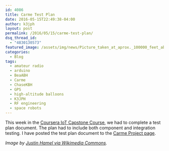 ```yaml
---
id: 4086
title: Carme Test Plan
date: 2016-05-15T22:49:38-04:00
author: k3jph
layout: post
permalink: /2016/05/15/carme-test-plan/
dsq_thread_id:
  - "4830130573"
featured_image: /assets/img/news/Picture_taken_at_aprox._100000_feet_above_Oregon_by_Justin_Hamel_and_Chris_Thompson.webp
categories:
  - Blog
tags:
  - amateur radio
  - arduino
  - BeaABH
  - Carme
  - ChaseKBH
  - GPS
  - high-altitude balloons
  - K3JPH
  - RF engineering
  - space robots
---
```

This week in the [Coursera IoT Capstone Course](https://www.coursera.org/learn/internet-of-things-project/home/welcome), we had to complete a test plan document.  The plan had to include both component and integration testing.  I have posted the test plan document to the [Carme Project page](/projects/carme/).

_Image by [Justin Hamel via Wikimedia Commons](https://commons.wikimedia.org/wiki/File:Picture_taken_at_aprox._100,000_feet_above_Oregon_by_Justin_Hamel_and_Chris_Thompson.webp)._
